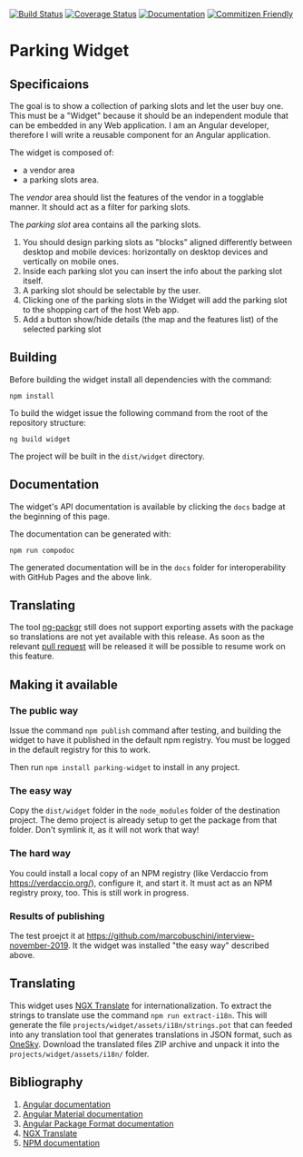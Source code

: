 [![Build Status](https://travis-ci.org/marcobuschini/parking-widget.svg?branch=master)](https://travis-ci.org/marcobuschini/parking-widget)
[![Coverage Status](https://coveralls.io/repos/github/marcobuschini/parking-widget/badge.svg)](https://coveralls.io/github/marcobuschini/parking-widget)
[![Documentation](https://img.shields.io/badge/docs-read-brightgreen)](https://marcobuschini.github.io/parking-widget/index.html)
[![Commitizen Friendly](https://img.shields.io/badge/commitizen-friendly-brightgreen)](http://commitizen.github.io/cz-cli/)

# Parking Widget

## Specificaions

The goal is to show a collection of parking slots and let the user buy one. This must be a "Widget" because it should be an independent module that can be embedded in any Web application. I am an Angular developer, therefore I will write a reusable component for an Angular application.

The widget is composed of:

- a vendor area
- a parking slots area.

The _vendor_ area should list the features of the vendor in a togglable manner. It should act as a filter for parking slots.

The _parking slot_ area contains all the parking slots.

1. You should design parking slots as "blocks" aligned differently between desktop and mobile devices: horizontally on desktop devices and vertically on mobile ones.
1. Inside each parking slot you can insert the info about the parking slot itself.
1. A parking slot should be selectable by the user.
1. Clicking one of the parking slots in the Widget will add the parking slot to the shopping cart of the host Web app.
1. Add a button show/hide details (the map and the features list) of the selected parking slot

## Building

Before building the widget install all dependencies with the command:

```
npm install
```

To build the widget issue the following command from the root of the repository structure:

```
ng build widget
```

The project will be built in the `dist/widget` directory.

## Documentation

The widget's API documentation is available by clicking the `docs` badge at the beginning of this page.

The documentation can be generated with:

```
npm run compodoc
```

The generated documentation will be in the `docs` folder for interoperability
with GitHub Pages and the above link.

## Translating

The tool [ng-packgr](https://github.com/ng-packagr/ng-packagr) still does not support
exporting assets with the package so translations are not yet available with this
release. As soon as the relevant [pull request](https://github.com/ng-packagr/ng-packagr/pull/1465)
will be released it will be possible to resume work on this feature.

## Making it available
### The public way
Issue the command ```npm publish``` command after testing, and building the widget to
have it published in the default npm registry. You must be logged in the default
registry for this to work.

Then run ```npm install parking-widget``` to install in any project.

### The easy way
Copy the `dist/widget` folder in the `node_modules` folder of the destination project.
The demo project is already setup to get the package from that folder. Don't symlink it,
as it will not work that way!

### The hard way
You could install a local copy of an NPM registry (like Verdaccio from https://verdaccio.org/),
configure it, and start it. It must act as an NPM registry proxy, too. This is still work in progress.

### Results of publishing
The test proejct it at https://github.com/marcobuschini/interview-november-2019. It the widget was
installed "the easy way" described above.

## Translating
This widget uses [NGX Translate](http://www.ngx-translate.com/) for internationalization. To extract
the strings to translate use the command `npm run extract-i18n`. This will generate the file
`projects/widget/assets/i18n/strings.pot` that can feeded into any translation tool that generates
translations in JSON format, such as [OneSky](https://www.oneskyapp.com/). Download the translated
files ZIP archive and unpack it into the `projects/widget/assets/i18n/` folder.

## Bibliography
1. [Angular documentation](https://angular.io/)
1. [Angular Material documentation](https://material.angular.io/)
1. [Angular Package Format documentation](https://docs.google.com/document/d/1CZC2rcpxffTDfRDs6p1cfbmKNLA6x5O-NtkJglDaBVs/preview)
1. [NGX Translate](https://www.codeandweb.com/babeledit/tutorials/how-to-translate-your-angular7-app-with-ngx-translate)
1. [NPM documentation](https://docs.npmjs.com/)
